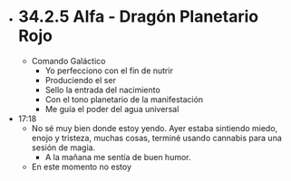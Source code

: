 - # 34.2.5 Alfa - Dragón Planetario Rojo
	- Comando Galáctico
		- Yo perfecciono con el fin de nutrir
		- Produciendo el ser
		- Sello la entrada del nacimiento
		- Con el tono planetario de la manifestación
		- Me guía el poder del agua universal
- 17:18
	- No sé muy bien donde estoy yendo. Ayer estaba sintiendo miedo, enojo y tristeza, muchas cosas, terminé usando cannabis para una sesión de magia.
		- A la mañana me sentía de buen humor.
	- En este momento no estoy